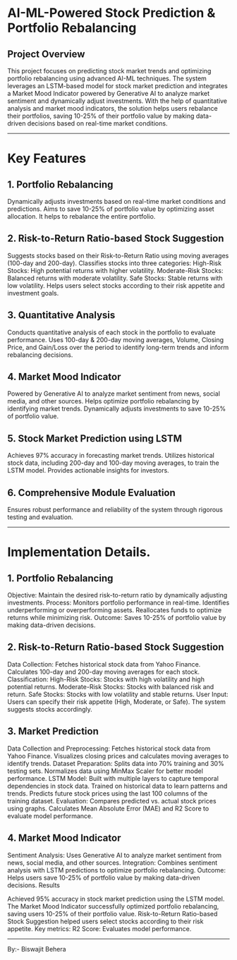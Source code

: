 # AI-ML-Powered Stock Prediction & Portfolio Rebalancing
## Project Overview

This project focuses on predicting stock market trends and optimizing portfolio rebalancing using advanced AI-ML techniques. The system leverages an LSTM-based model for stock market prediction and integrates a Market Mood Indicator powered by Generative AI to analyze market sentiment and dynamically adjust investments. With the help of quantitative analysis and market mood indicators, the solution helps users rebalance their portfolios, saving 10-25% of their portfolio value by making data-driven decisions based on real-time market conditions.

---
# Key Features

## 1. Portfolio Rebalancing

Dynamically adjusts investments based on real-time market conditions and predictions.
Aims to save 10-25% of portfolio value by optimizing asset allocation.
It helps to rebalance the entire portfolio.

## 2. Risk-to-Return Ratio-based Stock Suggestion

Suggests stocks based on their Risk-to-Return Ratio using moving averages (100-day and 200-day).
Classifies stocks into three categories:
High-Risk Stocks: High potential returns with higher volatility.
Moderate-Risk Stocks: Balanced returns with moderate volatility.
Safe Stocks: Stable returns with low volatility.
Helps users select stocks according to their risk appetite and investment goals.

## 3. Quantitative Analysis

Conducts quantitative analysis of each stock in the portfolio to evaluate performance.
Uses 100-day & 200-day moving averages, Volume, Closing Price, and Gain/Loss over the period to identify long-term trends and inform rebalancing decisions.

## 4. Market Mood Indicator

Powered by Generative AI to analyze market sentiment from news, social media, and other sources.
Helps optimize portfolio rebalancing by identifying market trends.
Dynamically adjusts investments to save 10-25% of portfolio value.

## 5. Stock Market Prediction using LSTM

Achieves 97% accuracy in forecasting market trends.
Utilizes historical stock data, including 200-day and 100-day moving averages, to train the LSTM model.
Provides actionable insights for investors.

## 6. Comprehensive Module Evaluation

Ensures robust performance and reliability of the system through rigorous testing and evaluation.

---
# Implementation Details.

## 1. Portfolio Rebalancing

Objective: Maintain the desired risk-to-return ratio by dynamically adjusting investments.
Process:
Monitors portfolio performance in real-time.
Identifies underperforming or overperforming assets.
Reallocates funds to optimize returns while minimizing risk.
Outcome: Saves 10-25% of portfolio value by making data-driven decisions.

## 2. Risk-to-Return Ratio-based Stock Suggestion

Data Collection:
Fetches historical stock data from Yahoo Finance.
Calculates 100-day and 200-day moving averages for each stock.
Classification:
High-Risk Stocks: Stocks with high volatility and high potential returns.
Moderate-Risk Stocks: Stocks with balanced risk and return.
Safe Stocks: Stocks with low volatility and stable returns.
User Input:
Users can specify their risk appetite (High, Moderate, or Safe).
The system suggests stocks accordingly.
## 3. Market Prediction

Data Collection and Preprocessing:
Fetches historical stock data from Yahoo Finance.
Visualizes closing prices and calculates moving averages to identify trends.
Dataset Preparation:
Splits data into 70% training and 30% testing sets.
Normalizes data using MinMax Scaler for better model performance.
LSTM Model:
Built with multiple layers to capture temporal dependencies in stock data.
Trained on historical data to learn patterns and trends.
Predicts future stock prices using the last 100 columns of the training dataset.
Evaluation:
Compares predicted vs. actual stock prices using graphs.
Calculates Mean Absolute Error (MAE) and R2 Score to evaluate model performance.

## 4. Market Mood Indicator

Sentiment Analysis:
Uses Generative AI to analyze market sentiment from news, social media, and other sources.
Integration:
Combines sentiment analysis with LSTM predictions to optimize portfolio rebalancing.
Outcome:
Helps users save 10-25% of portfolio value by making data-driven decisions.
Results

Achieved 95% accuracy in stock market prediction using the LSTM model.
The Market Mood Indicator successfully optimized portfolio rebalancing, saving users 10-25% of their portfolio value.
Risk-to-Return Ratio-based Stock Suggestion helped users select stocks according to their risk appetite.
Key metrics:
R2 Score: Evaluates model performance.





---
By:-
Biswajit Behera

